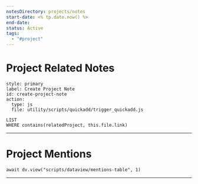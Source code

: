 ```yaml
---
notesDirectory: projects/notes
start-date: <% tp.date.now() %>
end-date: 
status: Active
tags:
  - "#project"
---
```


# Project Related Notes
```meta-bind-button
style: primary
label: Create Project Note
id: create-project-note
action:
  type: js
  file: utility/scripts/quickadd/trigger_quickadd.js
```

```dataview
LIST
WHERE contains(relatedProject, this.file.link)
```

---

# Project Mentions
```dataviewjs
await dv.view("scripts/dataview/mentions-table", 1)
```

---
